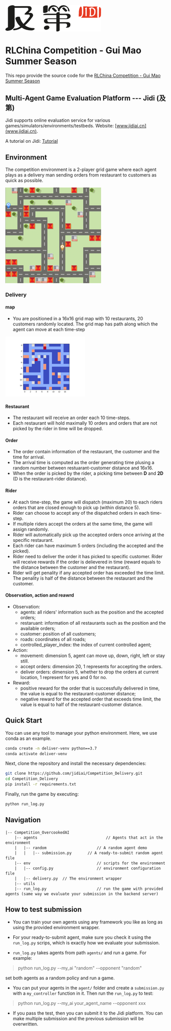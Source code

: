 <img src="imgs/Jidi%20logo.png" width='300px'> 

# RLChina Competition - Gui Mao Summer Season

This repo provide the source code for the [RLChina Competition - Gui Mao Summer Season](http://www.jidiai.cn/compete_detail?compete=41)



## Multi-Agent Game Evaluation Platform --- Jidi (及第)
Jidi supports online evaluation service for various games/simulators/environments/testbeds. Website: [www.jidiai.cn](www.jidiai.cn).

A tutorial on Jidi: [Tutorial](https://github.com/jidiai/ai_lib/blob/master/assets/Jidi%20tutorial.pdf)


## Environment
The competition environment is a 2-player grid game where each agent plays as a delivery man sending orders from restaurant to customers as quick as possible.

<img src='imgs/delivery.gif' width=300>


### Delivery

#### map

- You are positioned in a 16x16 grid map with 10 restaurants, 20 customers randomly located. The grid map has path along which the agent can move at each time-step

<img src='imgs/delivery_map.png' width=250>

#### Restaurant
- The restaurant will receive an order each 10 time-steps. 
- Each restaurant will hold maximally 10 orders and orders that are not picked by the rider in time will be dropped.

#### Order
- The order contain information of the restaurant, the customer and the time for arrival.
- The arrival time is computed as the order generating time plusing a random number between restuarant-customer distance and 16x16.
- When the order is picked by the rider, a picking time between **D** and **2D** (D is the restaurant-rider distance). 

#### Rider
- At each time-step, the game will dispatch (maximum 20) to each riders orders that are closed enough to pick up (within distance 5).
- Rider can choose to accept any of the dispatched orders in each time-step.
- If multiple riders accept the orders at the same time, the game will assign randomly.
- Rider will automatically pick up the accepted orders once arriving at the specific restaurant.
- Each rider can have maximum 5 orders (including the accepted and the picked).
- Rider need to deliver the order it has picked to specific customer. Rider will receive rewards if the order is delievered in time (reward equals to the distance between the customer and the restaurant).
- Rider will get penality if any accepted order has exceeded the time limit. The penality is half of the distance between the restaurant and the customer.

#### Observation, action and reawrd
- Observation: 
  - agents: all riders' information such as the position and the accepted orders;
  - restaruant: information of all restaurants such as the position and the available orders;
  - customer: position of all customers;
  - roads: coordinates of all roads;
  - controlled_player_index: the index of current controlled agent;
- Action:
  - movement: dimension 5, agent can move up, down, right, left or stay still.
  - accept orders: dimension 20, 1 represents for accepting the orders.
  - deliver orders: dimension 5, whether to drop the orders at current location, 1 represent for yes and 0 for no.
- Reward:
  - positive reward for the order that is successfully delivered in time, the value is equal to the restaurant-customer distance;
  - negative reward for the accepted order that exceeds time limit, the value is equal to half of the restaurant-customer distance.

## Quick Start

You can use any tool to manage your python environment. Here, we use conda as an example.

```bash
conda create -n deliver-venv python==3.7  
conda activate deliver-venv
```

Next, clone the repository and install the necessary dependencies:
```bash
git clone https://github.com/jidiai/Competition_Delivery.git
cd Competition_Delivery
pip install -r requirements.txt
```

Finally, run the game by executing:
```bash
python run_log.py
```


## Navigation

```
|-- Competition_OvercookedAI               
	|-- agents                              // Agents that act in the environment
	|	|-- random                      // A random agent demo
	|	|	|-- submission.py       // A ready-to-submit random agent file
	|-- env		                        // scripts for the environment
	|	|-- config.py                   // environment configuration file
	|	|-- delivery.py  // The environment wrapper		      
	|-- utils               
	|-- run_log.py		                // run the game with provided agents (same way we evaluate your submission in the backend server)
```



## How to test submission

- You can train your own agents using any framework you like as long as using the provided environment wrapper. 

- For your ready-to-submit agent, make sure you check it using the ``run_log.py`` scrips, which is exactly how we 
evaluate your submission.

- ``run_log.py`` takes agents from path `agents/` and run a game. For example:

>python run_log.py --my_ai "random" --opponent "random"

set both agents as a random policy and run a game.

- You can put your agents in the `agent/` folder and create a `submission.py` with a `my_controller` function 
in it. Then run the `run_log.py` to test:

>python run_log.py --my_ai your_agent_name --opponent xxx

- If you pass the test, then you can submit it to the Jidi platform. You can make multiple submission and the previous submission will
be overwritten.


